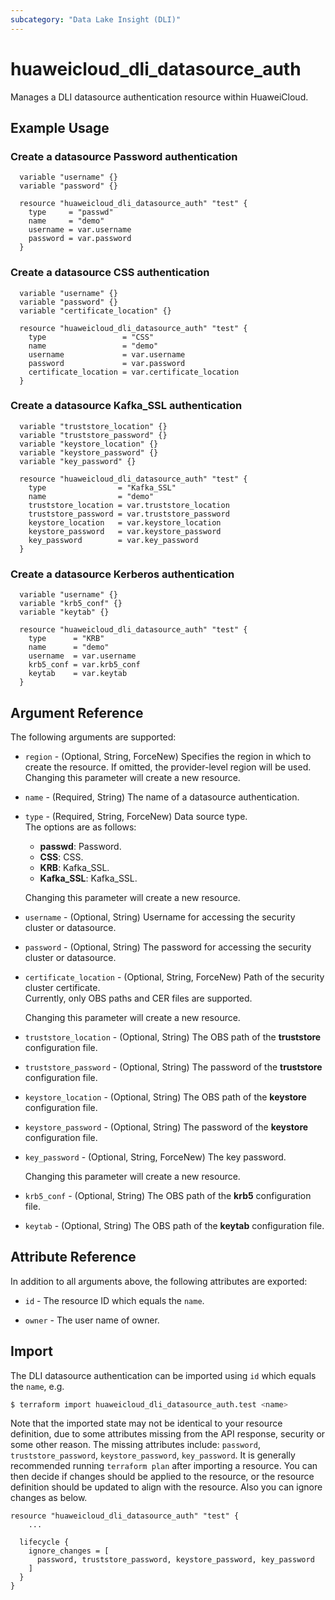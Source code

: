 ```yaml
---
subcategory: "Data Lake Insight (DLI)"
---
```


# huaweicloud_dli_datasource_auth

Manages a DLI datasource authentication resource within HuaweiCloud.  

## Example Usage

### Create a datasource Password authentication

```hcl
  variable "username" {}
  variable "password" {}
  
  resource "huaweicloud_dli_datasource_auth" "test" {
    type     = "passwd"
    name     = "demo"
    username = var.username
    password = var.password
  }
```

### Create a datasource CSS authentication

```hcl
  variable "username" {}
  variable "password" {}
  variable "certificate_location" {}
  
  resource "huaweicloud_dli_datasource_auth" "test" {
    type                 = "CSS"
    name                 = "demo"
    username             = var.username
    password             = var.password
    certificate_location = var.certificate_location
  }
```

### Create a datasource Kafka_SSL authentication

```hcl
  variable "truststore_location" {}
  variable "truststore_password" {}
  variable "keystore_location" {}
  variable "keystore_password" {}
  variable "key_password" {}
  
  resource "huaweicloud_dli_datasource_auth" "test" {
    type                = "Kafka_SSL"
    name                = "demo"
    truststore_location = var.truststore_location
    truststore_password = var.truststore_password
    keystore_location   = var.keystore_location
    keystore_password   = var.keystore_password
    key_password        = var.key_password
  }
```

### Create a datasource Kerberos authentication

```hcl
  variable "username" {}
  variable "krb5_conf" {}
  variable "keytab" {}
  
  resource "huaweicloud_dli_datasource_auth" "test" {
    type      = "KRB"
    name      = "demo"
    username  = var.username
    krb5_conf = var.krb5_conf
    keytab    = var.keytab
  }
```

## Argument Reference

The following arguments are supported:

* `region` - (Optional, String, ForceNew) Specifies the region in which to create the resource.
  If omitted, the provider-level region will be used. Changing this parameter will create a new resource.

* `name` - (Required, String) The name of a datasource authentication.

* `type` - (Required, String, ForceNew) Data source type.  
  The options are as follows:
    + **passwd**: Password.
    + **CSS**: CSS.
    + **KRB**: Kafka_SSL.
    + **Kafka_SSL**: Kafka_SSL.

  Changing this parameter will create a new resource.

* `username` - (Optional, String) Username for accessing the security cluster or datasource.

* `password` - (Optional, String) The password for accessing the security cluster or datasource.

* `certificate_location` - (Optional, String, ForceNew) Path of the security cluster certificate.  
 Currently, only OBS paths and CER files are supported.

  Changing this parameter will create a new resource.

* `truststore_location` - (Optional, String) The OBS path of the **truststore** configuration file.

* `truststore_password` - (Optional, String) The password of the **truststore** configuration file.

* `keystore_location` - (Optional, String) The OBS path of the **keystore** configuration file.

* `keystore_password` - (Optional, String) The password of the **keystore** configuration file.

* `key_password` - (Optional, String, ForceNew) The key password.

  Changing this parameter will create a new resource.

* `krb5_conf` - (Optional, String) The OBS path of the **krb5** configuration file.

* `keytab` - (Optional, String) The OBS path of the **keytab** configuration file.

## Attribute Reference

In addition to all arguments above, the following attributes are exported:

* `id` - The resource ID which equals the `name`.

* `owner` - The user name of owner.

## Import

The DLI datasource authentication can be imported using `id` which equals the `name`, e.g.

```bash
$ terraform import huaweicloud_dli_datasource_auth.test <name>
```

Note that the imported state may not be identical to your resource definition, due to some attributes missing from the
API response, security or some other reason. The missing attributes include:
`password`, `truststore_password`, `keystore_password`, `key_password`.
It is generally recommended running `terraform plan` after importing a resource.
You can then decide if changes should be applied to the resource, or the resource definition should be updated to align
with the resource. Also you can ignore changes as below.

```hcl
resource "huaweicloud_dli_datasource_auth" "test" {
    ...

  lifecycle {
    ignore_changes = [
      password, truststore_password, keystore_password, key_password
    ]
  }
}
```
